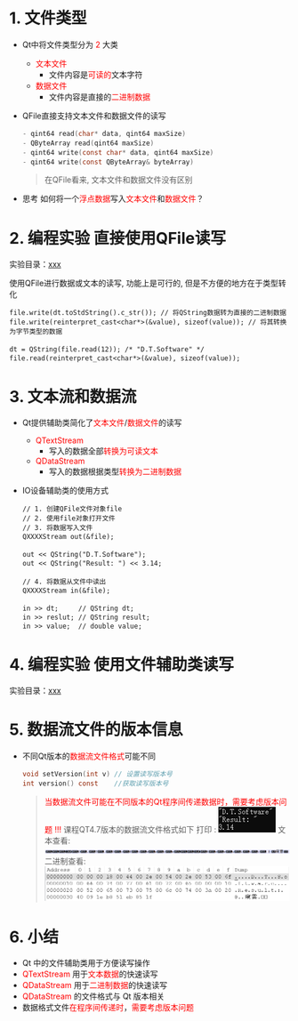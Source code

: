 # 1. 文件类型

- Qt中将文件类型分为 <font color=red>2</font> 大类
    - <font color=red>文本文件</font>
        - 文件内容是<font color=red>可读的</font>文本字符
    - <font color=red>数据文件</font>
        - 文件内容是直接的<font color=red>二进制数据</font>

- QFile直接支持文本文件和数据文件的读写

    ```c
    - qint64 read(char* data, qint64 maxSize)
    - QByteArray read(qint64 maxSize)
    - qint64 write(const char* data, qint64 maxSize)
    - qint64 write(const QByteArray& byteArray)
    ```
    > 在QFile看来, 文本文件和数据文件没有区别

- 思考
    如何将一个<font color=red>浮点数据</font>写入<font color=red>文本文件</font>和<font color=red>数据文件</font>？

# 2. 编程实验 直接使用QFile读写
实验目录：[xxx](vx_attachments\xxx)

使用QFile进行数据或文本的读写, 功能上是可行的, 但是不方便的地方在于类型转化

```cp
file.write(dt.toStdString().c_str()); // 将QString数据转为直接的二进制数据
file.write(reinterpret_cast<char*>(&value), sizeof(value)); // 将其转换为字节类型的数据

dt = QString(file.read(12)); /* "D.T.Software" */
file.read(reinterpret_cast<char*>(&value), sizeof(value));
```

# 3. 文本流和数据流
- Qt提供辅助类简化了<font color=red>文本文件</font>/<font color=red>数据文件</font>的读写
    - <font color=red>QTextStream</font>
        - 写入的数据全部<font color=red>转换为可读文本</font>
    - <font color=red>QDataStream</font>
        - 写入的数据根据类型<font color=red>转换为二进制数据</font>

- IO设备辅助类的使用方式

    ```cp
    // 1. 创建QFile文件对象file
    // 2. 使用file对象打开文件
    // 3. 将数据写入文件
    QXXXXStream out(&file);

    out << QString("D.T.Software");
    out << QString("Result: ") << 3.14;

    // 4. 将数据从文件中读出
    QXXXXStream in(&file);

    in >> dt;     // QString dt;
    in >> reslut; // QString result;
    in >> value;  // double value;
    ```

# 4. 编程实验 使用文件辅助类读写
实验目录：[xxx](vx_attachments\xxx)

# 5. 数据流文件的版本信息
- 不同Qt版本的<font color=red>数据流文件格式</font>可能不同
    ```c
    void setVersion(int v) // 设置读写版本号
    int version() const    //获取读写版本号
    ```
    > <font color=red>当数据流文件可能在不同版本的Qt程序间传递数据时，需要考虑版本问题 !!!</font>
    > 课程QT4.7版本的数据流文件格式如下
    > 打印 :
    > ![](vx_images/033_e1.png)
    > 文本查看:
    > ![](vx_images/033_e2.png)
    > 二进制查看:
    > ![](vx_images/033_e3.png)

# 6. 小结
- Qt 中的文件辅助类用于方便读写操作
- <font color=red>QTextStream</font> 用于<font color=red>文本数据</font>的快速读写
- <font color=red>QDataStream</font> 用于<font color=red>二进制数据</font>的快速读写
- <font color=red>QDataStream</font> 的文件格式与 Qt 版本相关
- 数据格式文件<font color=red>在程序间传递时</font>，<font color=red>需要考虑版本问题</font>
